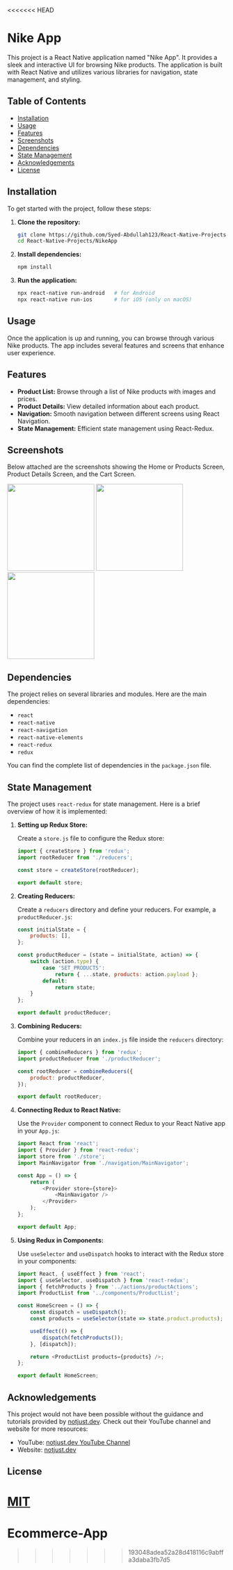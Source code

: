 <<<<<<< HEAD
# Nike App

This project is a React Native application named "Nike App". It provides a sleek and interactive UI for browsing Nike products. The application is built with React Native and utilizes various libraries for navigation, state management, and styling.

## Table of Contents

- [Installation](#installation)
- [Usage](#usage)
- [Features](#features)
- [Screenshots](#screenshots)
- [Dependencies](#dependencies)
- [State Management](#state-management)
- [Acknowledgements](#acknowledgements)
- [License](#license)

## Installation

To get started with the project, follow these steps:

1. **Clone the repository:**
    ```bash
    git clone https://github.com/Syed-Abdullah123/React-Native-Projects.git
    cd React-Native-Projects/NikeApp
    ```

2. **Install dependencies:**
    ```bash
    npm install
    ```

3. **Run the application:**
    ```bash
    npx react-native run-android   # for Android
    npx react-native run-ios       # for iOS (only on macOS)
    ```

## Usage

Once the application is up and running, you can browse through various Nike products. The app includes several features and screens that enhance user experience.

## Features

- **Product List:** Browse through a list of Nike products with images and prices.
- **Product Details:** View detailed information about each product.
- **Navigation:** Smooth navigation between different screens using React Navigation.
- **State Management:** Efficient state management using React-Redux.

## Screenshots

Below attached are the screenshots showing the Home or Products Screen, Product Details Screen, and the Cart Screen.

<div style="flex-direction: row, gap: 10">
  <img src="/UI's/Nikeapp1.jpg" width="200" />
  <img src="/UI's/Nikeapp2.jpg" width="200" />
  <img src="/UI's/Nikeapp3.jpg" width="200" />
</div>

## Dependencies

The project relies on several libraries and modules. Here are the main dependencies:

- `react`
- `react-native`
- `react-navigation`
- `react-native-elements`
- `react-redux`
- `redux`

You can find the complete list of dependencies in the `package.json` file.

## State Management

The project uses `react-redux` for state management. Here is a brief overview of how it is implemented:

1. **Setting up Redux Store:**

    Create a `store.js` file to configure the Redux store:
    ```javascript
    import { createStore } from 'redux';
    import rootReducer from './reducers';

    const store = createStore(rootReducer);

    export default store;
    ```

2. **Creating Reducers:**

    Create a `reducers` directory and define your reducers. For example, a `productReducer.js`:
    ```javascript
    const initialState = {
        products: [],
    };

    const productReducer = (state = initialState, action) => {
        switch (action.type) {
            case 'SET_PRODUCTS':
                return { ...state, products: action.payload };
            default:
                return state;
        }
    };

    export default productReducer;
    ```

3. **Combining Reducers:**

    Combine your reducers in an `index.js` file inside the `reducers` directory:
    ```javascript
    import { combineReducers } from 'redux';
    import productReducer from './productReducer';

    const rootReducer = combineReducers({
        product: productReducer,
    });

    export default rootReducer;
    ```

4. **Connecting Redux to React Native:**

    Use the `Provider` component to connect Redux to your React Native app in your `App.js`:
    ```javascript
    import React from 'react';
    import { Provider } from 'react-redux';
    import store from './store';
    import MainNavigator from './navigation/MainNavigator';

    const App = () => {
        return (
            <Provider store={store}>
                <MainNavigator />
            </Provider>
        );
    };

    export default App;
    ```

5. **Using Redux in Components:**

    Use `useSelector` and `useDispatch` hooks to interact with the Redux store in your components:
    ```javascript
    import React, { useEffect } from 'react';
    import { useSelector, useDispatch } from 'react-redux';
    import { fetchProducts } from '../actions/productActions';
    import ProductList from '../components/ProductList';

    const HomeScreen = () => {
        const dispatch = useDispatch();
        const products = useSelector(state => state.product.products);

        useEffect(() => {
            dispatch(fetchProducts());
        }, [dispatch]);

        return <ProductList products={products} />;
    };

    export default HomeScreen;
    ```

## Acknowledgements

This project would not have been possible without the guidance and tutorials provided by [notjust.dev](https://www.notjust.dev/). Check out their YouTube channel and website for more resources:

- YouTube: [notjust.dev YouTube Channel](https://www.youtube.com/@notjustdev)
- Website: [notjust.dev](https://www.notjust.dev/)

## License

[MIT](https://choosealicense.com/licenses/mit/)
=======
# Ecommerce-App
>>>>>>> 193048adea52a28d418116c9abffa3daba3fb7d5
